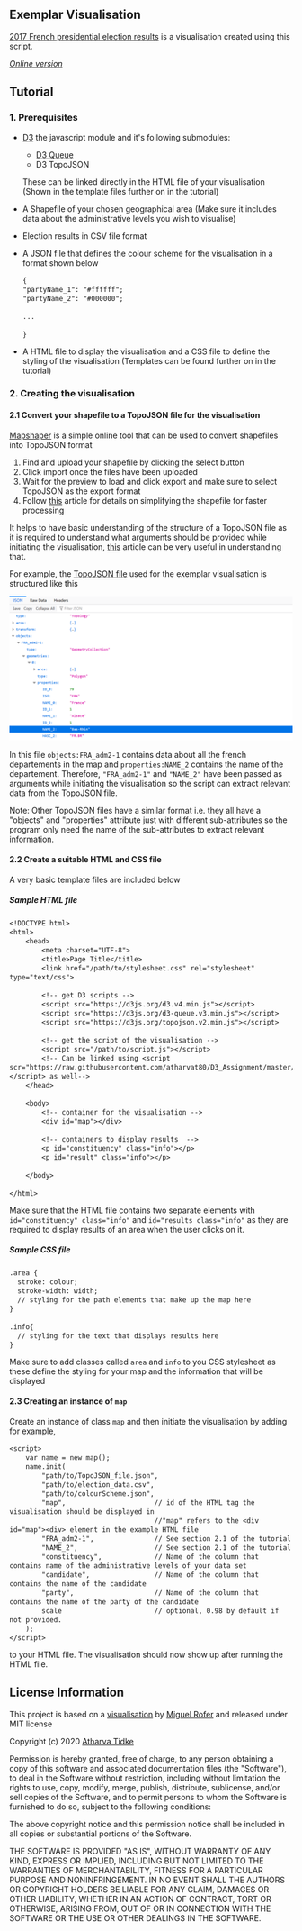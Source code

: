 ## Exemplar Visualisation 
[2017 French presidential election results](../index.html) is a visualisation created using this script. 

*[Online version](https://atharvat80.github.io/D3_Assignment/)*

## Tutorial
### 1. Prerequisites 
- [D3](https://d3js.org/) the javascript module and it's following submodules:
    - [D3 Queue](https://github.com/d3/d3-queue#d3-queue) 
    - D3 TopoJSON
    
    These can be linked directly in the HTML file of your visualisation (Shown in the template files further on in the tutorial)

- A Shapefile of your chosen geographical area (Make sure it includes data about the administrative levels you wish to visualise)
- Election results in CSV file format
- A JSON file that defines the colour scheme for the visualisation in a format shown below
    ```
    {
    "partyName_1": "#ffffff";
    "partyName_2": "#000000";

    ...

    }
    ```
- A HTML file to display the visualisation and a CSS file to define the styling of the visualisation (Templates can be found further on in the tutorial)

### 2. Creating the visualisation

#### 2.1 Convert your shapefile to a TopoJSON file for the visualisation
[Mapshaper](https://mapshaper.org/) is a simple online tool that can be used to convert shapefiles into TopoJSON format
1. Find and upload your shapefile by clicking the select button
1. Click import once the files have been uploaded
1. Wait for the preview to load and click export and make sure to select TopoJSON as the export format  
1. Follow [this](https://www.statsilk.com/maps/simplify-map-reducing-file-size-and-loading-time) article for details on simplifying the shapefile for faster processing

It helps to have basic understanding of the structure of a TopoJSON file as it is required to understand what arguments should be provided while initiating the visualisation, [this](https://www.spotzi.com/en/help-center/what-is-a-topojson/) article can be very useful in understanding that. 

For example, the [TopoJSON file](./france_2017/departements.json) used for the exemplar visualisation is structured like this

![TopoJSON Structure](../media/structure.png)

In this file ```objects:FRA_adm2-1``` contains data about all the french departements in the map and ```properties:NAME_2``` contains the name of the departement. Therefore, ```"FRA_adm2-1"``` and ```"NAME_2"``` have been passed as arguments while initiating the visualisation so the script can extract relevant data from the TopoJSON file.

Note: 
Other TopoJSON files have a similar format i.e. they all have a "objects" and "properties" attribute just with different sub-attributes so the program only need the name of the sub-attributes to extract relevant information.

#### 2.2 Create a suitable HTML and CSS file
A very basic template files are included below

##### Sample HTML file
```
<!DOCTYPE html>
<html>
    <head>
        <meta charset="UTF-8">
        <title>Page Title</title>
        <link href="/path/to/stylesheet.css" rel="stylesheet" type="text/css">

        <!-- get D3 scripts -->
        <script src="https://d3js.org/d3.v4.min.js"></script>
        <script src="https://d3js.org/d3-queue.v3.min.js"></script>
        <script src="https://d3js.org/topojson.v2.min.js"></script>

        <!-- get the script of the visualisation -->
        <script src="/path/to/script.js"></script>
        <!-- Can be linked using <script scr="https://raw.githubusercontent.com/atharvat80/D3_Assignment/master/script.js"></script> as well-->
    </head>
    
    <body>
        <!-- container for the visualisation -->
        <div id="map"></div>
        
        <!-- containers to display results  -->
        <p id="constituency" class="info"></p>
        <p id="result" class="info"></p>        
    
    </body>

</html> 
```    
Make sure that the HTML file contains two separate elements with ```id="constituency" class="info"``` and ```id="results class="info"``` as they are required to display results of an area when the user clicks on it.

##### Sample CSS file
```
.area {
  stroke: colour;
  stroke-width: width;
  // styling for the path elements that make up the map here
}

.info{
  // styling for the text that displays results here
}
```
Make sure to add classes called ```area``` and ```info``` to you CSS stylesheet as these define the styling for your map and the information that will be displayed

#### 2.3 Creating an instance of ```map```
Create an instance of class ```map``` and then initiate the visualisation by adding for example,
```
<script>
    var name = new map();
    name.init(
        "path/to/TopoJSON_file.json",
        "path/to/election_data.csv",
        "path/to/colourScheme.json", 
        "map",                      // id of the HTML tag the visualisation should be displayed in
                                    //"map" refers to the <div id="map"><div> element in the example HTML file
        "FRA_adm2-1",               // See section 2.1 of the tutorial
        "NAME_2",                   // See section 2.1 of the tutorial
        "constituency",             // Name of the column that contains name of the administrative levels of your data set
        "candidate",                // Name of the column that contains the name of the candidate
        "party",                    // Name of the column that contains the name of the party of the candidate
        scale                       // optional, 0.98 by default if not provided.
    );
</script>
```
to your HTML file. The visualisation should now show up after running the HTML file.

## License Information
This project is based on a [visualisation](https://bl.ocks.org/miguelrofer/ac1ec983fc8c1d0b8677259e6bb96198) by [Miguel Rofer](https://github.com/miguelrofer) and released under MIT license 

Copyright (c) 2020 [Atharva Tidke](https://github.com/atharvat80)

Permission is hereby granted, free of charge, to any person obtaining a copy of this software and associated documentation files (the "Software"), to deal in the Software without restriction, including without limitation the rights to use, copy, modify, merge, publish, distribute, sublicense, and/or sell copies of the Software, and to permit persons to whom the Software is furnished to do so, subject to the following conditions:

The above copyright notice and this permission notice shall be included in all copies or substantial portions of the Software.

THE SOFTWARE IS PROVIDED "AS IS", WITHOUT WARRANTY OF ANY KIND, EXPRESS OR IMPLIED, INCLUDING BUT NOT LIMITED TO THE WARRANTIES OF MERCHANTABILITY, FITNESS FOR A PARTICULAR PURPOSE AND NONINFRINGEMENT. IN NO EVENT SHALL THE AUTHORS OR COPYRIGHT HOLDERS BE LIABLE FOR ANY CLAIM, DAMAGES OR OTHER LIABILITY, WHETHER IN AN ACTION OF CONTRACT, TORT OR OTHERWISE, ARISING FROM, OUT OF OR IN CONNECTION WITH THE SOFTWARE OR THE USE OR OTHER DEALINGS IN THE SOFTWARE.